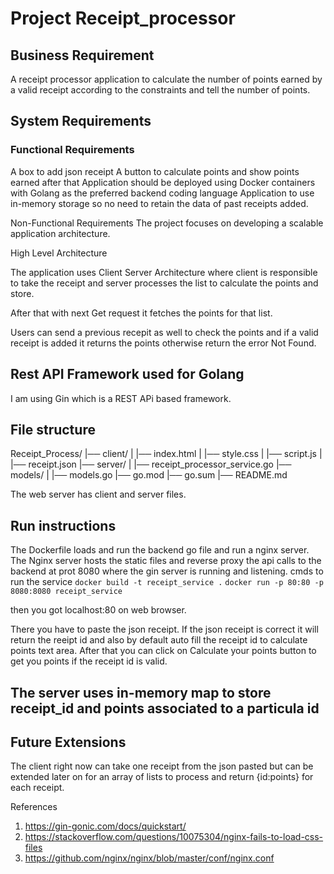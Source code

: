 # Project Receipt_processor

## Business Requirement
A receipt processor application to calculate the number of points earned by a valid receipt according to the constraints and tell the number of points.

## System Requirements
### Functional Requirements
A box to add json receipt
A button to calculate points and show points earned after that
Application should be deployed using Docker containers with Golang as the preferred backend coding language
Application to use in-memory storage so no need to retain the data of past receipts added.

Non-Functional Requirements
The project focuses on developing a scalable application architecture.

High Level Architecture

The application uses Client Server Architecture where client is responsible to take the receipt and server processes the list to calculate the points and store. 

After that with next Get request it fetches the points for that list.

Users can send a previous recepit as well to check the points and if a valid receipt is added it returns the points otherwise return the error Not Found.

## Rest API Framework used for Golang
I am using Gin which is a REST APi based framework.

## File structure

Receipt_Process/
|── client/
|   |── index.html
|   |── style.css
|   |── script.js
|   |── receipt.json
|── server/
|   |── receipt_processor_service.go
|── models/
|   |── models.go
|── go.mod
|── go.sum
|── README.md

The web server has client and server files.

## Run instructions
The Dockerfile loads and run the backend go file and run a nginx server.
The Nginx server hosts the static files and reverse proxy the api calls to the backend at prot 8080 where the gin server is running and listening.
 cmds to run the service
 `docker build -t receipt_service .`
 `docker run -p 80:80 -p 8080:8080 receipt_service`

 then you got localhost:80 on web browser.

 There you have to paste the json receipt. If the json receipt is correct it will return the reeipt id and also by default auto fill the receipt id to calculate points text area. After that you can click on Calculate your points button to get you points if the receipt id is valid.

## The server uses in-memory map to store receipt_id and points associated to a particula id


## Future Extensions
 The client right now can take one receipt from the json pasted but can be extended later on for an array of lists to process and return {id:points} for each receipt.


 References
 1) https://gin-gonic.com/docs/quickstart/ 
 2) https://stackoverflow.com/questions/10075304/nginx-fails-to-load-css-files
 3) https://github.com/nginx/nginx/blob/master/conf/nginx.conf
